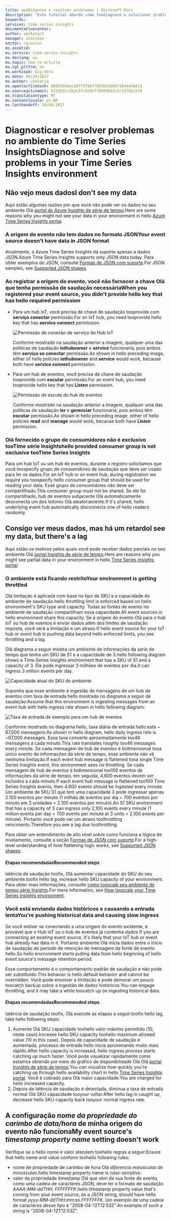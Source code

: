 ```yaml
---
title: aaaDiagnose e resolver problemas | Microsoft Docs
description: "Este tutorial aborda como toodiagnose e solucionar problemas em seu ambiente de informações da série de tempo"
keywords: 
services: time-series-insights
documentationcenter: 
author: venkatgct
manager: almineev
editor: cgronlun
ms.assetid: 
ms.service: time-series-insights
ms.devlang: na
ms.topic: how-to-article
ms.tgt_pltfrm: na
ms.workload: big-data
ms.date: 04/24/2017
ms.author: venkatja
ms.openlocfilehash: 00893d4bec497f5f8bf7093be5b96f1844446d13
ms.sourcegitcommit: 523283cc1b3c37c428e77850964dc1c33742c5f0
ms.translationtype: MT
ms.contentlocale: pt-BR
ms.lasthandoff: 10/06/2017
---
```

# <a name="diagnose-and-solve-problems-in-your-time-series-insights-environment"></a><span data-ttu-id="296c1-103">Diagnosticar e resolver problemas no ambiente do Time Series Insights</span><span class="sxs-lookup"><span data-stu-id="296c1-103">Diagnose and solve problems in your Time Series Insights environment</span></span>

## <a name="i-dont-see-my-data"></a><span data-ttu-id="296c1-104">Não vejo meus dados</span><span class="sxs-lookup"><span data-stu-id="296c1-104">I don't see my data</span></span>
<span data-ttu-id="296c1-105">Aqui estão algumas razões por que você não pode ver os dados no seu ambiente Olá [portal do Azure Insights de série de tempo](https://insights.timeseries.azure.com).</span><span class="sxs-lookup"><span data-stu-id="296c1-105">Here are some reasons why you might not see your data in your environment in hello [Azure Time Series Insights portal](https://insights.timeseries.azure.com).</span></span>

### <a name="your-event-source-doesnt-have-data-in-json-format"></a><span data-ttu-id="296c1-106">A origem do evento não tem dados no formato JSON</span><span class="sxs-lookup"><span data-stu-id="296c1-106">Your event source doesn't have data in JSON format</span></span>
<span data-ttu-id="296c1-107">Atualmente, o Azure Time Series Insights dá suporte apenas a dados JSON.</span><span class="sxs-lookup"><span data-stu-id="296c1-107">Azure Time Series Insights supports only JSON data today.</span></span> <span data-ttu-id="296c1-108">Para obter exemplos do JSON, consulte [Formas de JSON com suporte](time-series-insights-send-events.md#supported-json-shapes).</span><span class="sxs-lookup"><span data-stu-id="296c1-108">For JSON samples, see [Supported JSON shapes](time-series-insights-send-events.md#supported-json-shapes).</span></span>

### <a name="when-you-registered-your-event-source-you-didnt-provide-hello-key-that-has-hello-required-permission"></a><span data-ttu-id="296c1-109">Ao registrar a origem do evento, você não fornecer a chave Olá que tenha permissão de saudação necessária</span><span class="sxs-lookup"><span data-stu-id="296c1-109">When you registered your event source, you didn't provide hello key that has hello required permission</span></span>
* <span data-ttu-id="296c1-110">Para um hub IoT, você precisa de chave de saudação tooprovide com **serviço conectar** permissão.</span><span class="sxs-lookup"><span data-stu-id="296c1-110">For an IoT hub, you need tooprovide hello key that has **service connect** permission.</span></span>

   ![Permissão de conexão de serviço do Hub IoT](media/diagnose-and-solve-problems/iothub-serviceconnect-permissions.png)

   <span data-ttu-id="296c1-112">Conforme mostrado na saudação anterior a imagem, qualquer uma das políticas de saudação **iothubowner** e **service** funcionaria, pois ambos têm **serviço se conectar** permissão.</span><span class="sxs-lookup"><span data-stu-id="296c1-112">As shown in hello preceding image, either of hello policies **iothubowner** and **service** would work, because both have **service connect** permission.</span></span>
* <span data-ttu-id="296c1-113">Para um hub de eventos, você precisa de chave de saudação tooprovide com **escutar** permissão.</span><span class="sxs-lookup"><span data-stu-id="296c1-113">For an event hub, you need tooprovide hello key that has **Listen** permission.</span></span>

   ![Permissão de escuta do hub de eventos](media/diagnose-and-solve-problems/eventhub-listen-permissions.png)

   <span data-ttu-id="296c1-115">Conforme mostrado na saudação anterior a imagem, qualquer uma das políticas de saudação **ler** e **gerenciar** funcionaria, pois ambos têm **escutar** permissão.</span><span class="sxs-lookup"><span data-stu-id="296c1-115">As shown in hello preceding image, either of hello policies **read** and **manage** would work, because both have **Listen** permission.</span></span>

### <a name="hello-provided-consumer-group-is-not-exclusive-tootime-series-insights"></a><span data-ttu-id="296c1-116">Olá fornecido o grupo de consumidores não é exclusivo tooTime série Insights</span><span class="sxs-lookup"><span data-stu-id="296c1-116">hello provided consumer group is not exclusive tooTime Series Insights</span></span>
<span data-ttu-id="296c1-117">Para um hub IoT ou um hub de eventos, durante o registro solicitamos que você toospecify grupo de consumidores de saudação que deve ser usado para ler os dados.</span><span class="sxs-lookup"><span data-stu-id="296c1-117">For an IoT hub or an event hub, during registration we require you toospecify hello consumer group that should be used for reading your data.</span></span> <span data-ttu-id="296c1-118">Esse grupo de consumidores não deve ser compartilhado.</span><span class="sxs-lookup"><span data-stu-id="296c1-118">This consumer group must not be shared.</span></span> <span data-ttu-id="296c1-119">Se ele for compartilhado, hub de eventos subjacente Olá automaticamente desconecta um dos leitores Olá aleatoriamente.</span><span class="sxs-lookup"><span data-stu-id="296c1-119">If it's shared, hello underlying event hub automatically disconnects one of hello readers randomly.</span></span>

## <a name="i-see-my-data-but-theres-a-lag"></a><span data-ttu-id="296c1-120">Consigo ver meus dados, mas há um retardo</span><span class="sxs-lookup"><span data-stu-id="296c1-120">I see my data, but there's a lag</span></span>
<span data-ttu-id="296c1-121">Aqui estão os motivos pelos quais você pode receber dados parciais no seu ambiente Olá [portal Insights de série de tempo](https://insights.timeseries.azure.com).</span><span class="sxs-lookup"><span data-stu-id="296c1-121">Here are reasons why you might see partial data in your environment in hello [Time Series Insights portal](https://insights.timeseries.azure.com).</span></span>

### <a name="your-environment-is-getting-throttled"></a><span data-ttu-id="296c1-122">O ambiente está ficando restrito</span><span class="sxs-lookup"><span data-stu-id="296c1-122">Your environment is getting throttled</span></span>
<span data-ttu-id="296c1-123">Olá limitação é aplicada com base no tipo de SKU e a capacidade do ambiente de saudação.</span><span class="sxs-lookup"><span data-stu-id="296c1-123">hello throttling limit is enforced based on hello environment's SKU type and capacity.</span></span> <span data-ttu-id="296c1-124">Todas as fontes de evento no ambiente de saudação compartilham essa capacidade.</span><span class="sxs-lookup"><span data-stu-id="296c1-124">All event sources in hello environment share this capacity.</span></span> <span data-ttu-id="296c1-125">Se a origem do evento Olá para o hub IoT ou hub de eventos é enviar dados além dos limites de saudação imposta, você verá a limitação e um atraso.</span><span class="sxs-lookup"><span data-stu-id="296c1-125">If hello event source for your IoT hub or event hub is pushing data beyond hello enforced limits, you see throttling and a lag.</span></span>

<span data-ttu-id="296c1-126">Olá diagrama a seguir mostra um ambiente de informações da série de tempo que tenha um SKU de S1 e a capacidade de 3.</span><span class="sxs-lookup"><span data-stu-id="296c1-126">hello following diagram shows a Time Series Insights environment that has a SKU of S1 and a capacity of 3.</span></span> <span data-ttu-id="296c1-127">Ele pode ingressar 3 milhões de eventos por dia.</span><span class="sxs-lookup"><span data-stu-id="296c1-127">It can ingress 3 million events per day.</span></span>

![Capacidade atual do SKU do ambiente](media/diagnose-and-solve-problems/environment-sku-current-capacity.png)

<span data-ttu-id="296c1-129">Suponha que esse ambiente é ingestão de mensagens de um hub de eventos com taxa de entrada hello mostrada no diagrama a seguir de saudação:</span><span class="sxs-lookup"><span data-stu-id="296c1-129">Assume that this environment is ingesting messages from an event hub with hello ingress rate shown in hello following diagram:</span></span>

![Taxa de entrada de exemplo para um hub de eventos](media/diagnose-and-solve-problems/eventhub-ingress-rate.png)

<span data-ttu-id="296c1-131">Conforme mostrado no diagrama hello, taxa diária de entrada hello está ~ 67,000 mensagens.</span><span class="sxs-lookup"><span data-stu-id="296c1-131">As shown in hello diagram, hello daily ingress rate is ~67,000 messages.</span></span> <span data-ttu-id="296c1-132">Essa taxa converte aproximadamente too46 mensagens a cada minuto.</span><span class="sxs-lookup"><span data-stu-id="296c1-132">This rate translates roughly too46 messages every minute.</span></span> <span data-ttu-id="296c1-133">Se cada mensagem de hub de eventos é bidimensional tooa único evento de informações da série de tempo, esse ambiente não vê nenhuma limitação.</span><span class="sxs-lookup"><span data-stu-id="296c1-133">If each event hub message is flattened tooa single Time Series Insights event, this environment sees no throttling.</span></span> <span data-ttu-id="296c1-134">Se cada mensagem de hub de eventos é bidimensional too100 eventos de informações da série de tempo, em seguida, 4,600 eventos devem ser incluídos a cada minuto.</span><span class="sxs-lookup"><span data-stu-id="296c1-134">If each event hub message is flattened too100 Time Series Insights events, then 4,600 events should be ingested every minute.</span></span> <span data-ttu-id="296c1-135">Um ambiente de SKU S1 que tem uma capacidade 3 pode ingressar apenas 2.100 eventos por minuto (1 milhão de eventos por dia = 700 eventos por minuto em 3 unidades = 2.100 eventos por minuto).</span><span class="sxs-lookup"><span data-stu-id="296c1-135">An S1 SKU environment that has a capacity of 3 can ingress only 2,100 events every minute (1 million events per day = 700 events per minute at 3 units = 2,100 events per minute).</span></span> <span data-ttu-id="296c1-136">Portanto você pode ver um atraso toothrottling vencimento.</span><span class="sxs-lookup"><span data-stu-id="296c1-136">Therefore you see a lag due toothrottling.</span></span> 

<span data-ttu-id="296c1-137">Para obter um entendimento de alto nível sobre como funciona a lógica de nivelamento, consulte a seção [Formas de JSON com suporte](time-series-insights-send-events.md#supported-json-shapes).</span><span class="sxs-lookup"><span data-stu-id="296c1-137">For a high-level understanding of how flattening logic works, see [Supported JSON shapes](time-series-insights-send-events.md#supported-json-shapes).</span></span>

#### <a name="recommended-steps"></a><span data-ttu-id="296c1-138">Etapas recomendadas</span><span class="sxs-lookup"><span data-stu-id="296c1-138">Recommended steps</span></span>
<span data-ttu-id="296c1-139">latência de saudação toofix, Olá aumentar capacidade do SKU do seu ambiente.</span><span class="sxs-lookup"><span data-stu-id="296c1-139">toofix hello lag, increase hello SKU capacity of your environment.</span></span> <span data-ttu-id="296c1-140">Para obter mais informações, consulte [como tooscale seu ambiente de tempo série Insights](time-series-insights-how-to-scale-your-environment.md).</span><span class="sxs-lookup"><span data-stu-id="296c1-140">For more information, see [How tooscale your Time Series Insights environment](time-series-insights-how-to-scale-your-environment.md).</span></span>

### <a name="youre-pushing-historical-data-and-causing-slow-ingress"></a><span data-ttu-id="296c1-141">Você está enviando dados históricos e causando a entrada lenta</span><span class="sxs-lookup"><span data-stu-id="296c1-141">You're pushing historical data and causing slow ingress</span></span>
<span data-ttu-id="296c1-142">Se você estiver se conectando a uma origem do evento existente, é provável que o Hub IoT ou o hub de eventos já contenha dados.</span><span class="sxs-lookup"><span data-stu-id="296c1-142">If you are connecting an existing event source, it's likely that your IoT hub or event hub already has data in it.</span></span> <span data-ttu-id="296c1-143">Portanto ambiente Olá inicia dados entre o início de saudação do período de retenção de mensagem da fonte de evento hello.</span><span class="sxs-lookup"><span data-stu-id="296c1-143">So hello environment starts pulling data from hello beginning of hello event source's message retention period.</span></span> 

<span data-ttu-id="296c1-144">Esse comportamento é o comportamento padrão de saudação e não pode ser substituído.</span><span class="sxs-lookup"><span data-stu-id="296c1-144">This behavior is hello default behavior and cannot be overridden.</span></span> <span data-ttu-id="296c1-145">Você pode envolver a limitação e pode demorar um pouco toocatch backup sobre a ingestão de dados históricos.</span><span class="sxs-lookup"><span data-stu-id="296c1-145">You can engage throttling, and it may take a while toocatch up on ingesting historical data.</span></span>

#### <a name="recommended-steps"></a><span data-ttu-id="296c1-146">Etapas recomendadas</span><span class="sxs-lookup"><span data-stu-id="296c1-146">Recommended steps</span></span>
<span data-ttu-id="296c1-147">latência de saudação toofix, Olá execute as etapas a seguir:</span><span class="sxs-lookup"><span data-stu-id="296c1-147">toofix hello lag, take hello following steps:</span></span>
1. <span data-ttu-id="296c1-148">Aumente Olá SKU capacidade toohello valor máximo permitido (10, neste caso).</span><span class="sxs-lookup"><span data-stu-id="296c1-148">Increase hello SKU capacity toohello maximum allowed value (10 in this case).</span></span> <span data-ttu-id="296c1-149">Depois de capacidade de saudação é aumentada, processo de entrada hello inicia aproximando muito mais rápido.</span><span class="sxs-lookup"><span data-stu-id="296c1-149">After hello capacity is increased, hello ingress process starts catching up much faster.</span></span> <span data-ttu-id="296c1-150">Você pode visualizar rapidamente como estamos obtendo por meio do gráfico de disponibilidade Olá Olá [portal Insights de série de tempo](https://insights.timeseries.azure.com).</span><span class="sxs-lookup"><span data-stu-id="296c1-150">You can visualize how quickly you're catching up through hello availability chart in hello [Time Series Insights portal](https://insights.timeseries.azure.com).</span></span> <span data-ttu-id="296c1-151">Você é cobrado para Olá maior capacidade.</span><span class="sxs-lookup"><span data-stu-id="296c1-151">You are charged for hello increased capacity.</span></span>
2. <span data-ttu-id="296c1-152">Depois de latência de saudação é detectada, diminua a taxa de entrada normal Olá SKU capacidade tooyour voltar.</span><span class="sxs-lookup"><span data-stu-id="296c1-152">After hello lag is caught up, decrease hello SKU capacity back tooyour normal ingress rate.</span></span>

## <a name="my-event-sources-timestamp-property-name-setting-doesnt-work"></a><span data-ttu-id="296c1-153">A configuração *nome da propriedade do carimbo de data/hora* de minha origem do evento não funciona</span><span class="sxs-lookup"><span data-stu-id="296c1-153">My event source's *timestamp property name* setting doesn't work</span></span>
<span data-ttu-id="296c1-154">Verifique se o hello nome e valor atendem toohello regras a seguir:</span><span class="sxs-lookup"><span data-stu-id="296c1-154">Ensure that hello name and value conform toohello following rules:</span></span>
* <span data-ttu-id="296c1-155">nome de propriedade de carimbo de hora Olá _diferencia maiusculas de minúsculas_.</span><span class="sxs-lookup"><span data-stu-id="296c1-155">hello timestamp property name is _case-sensitive_.</span></span>
* <span data-ttu-id="296c1-156">valor da propriedade timestamp Olá que vêm de sua fonte de evento, como uma cadeia de caracteres JSON, deve ter o formato de saudação _AAAA-MM-ddTHH. FFFFFFFK_.</span><span class="sxs-lookup"><span data-stu-id="296c1-156">hello timestamp property value that's coming from your event source, as a JSON string, should have hello format _yyyy-MM-ddTHH:mm:ss.FFFFFFFK_.</span></span> <span data-ttu-id="296c1-157">Um exemplo de uma cadeia de caracteres desse tipo é “2008-04-12T12:53Z”.</span><span class="sxs-lookup"><span data-stu-id="296c1-157">An example of such a string is “2008-04-12T12:53Z”.</span></span>
